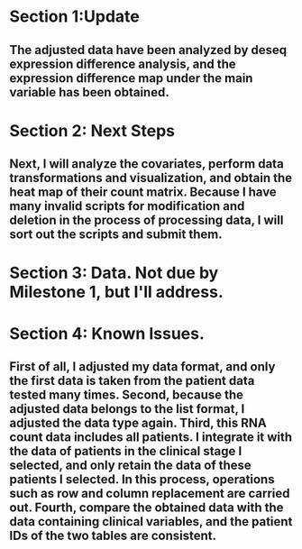 # Section 1:Update

## The adjusted data have been analyzed by deseq expression difference analysis, and the expression difference map under the main variable has been obtained.


# Section 2: Next Steps

## Next, I will analyze the covariates, perform data transformations and visualization, and obtain the heat map of their count matrix. Because I have many invalid scripts for modification and deletion in the process of processing data, I will sort out the scripts and submit them.

# Section 3: Data.  Not due by Milestone 1, but I'll address.

# Section 4: Known Issues.

## First of all, I adjusted my data format, and only the first data is taken from the patient data tested many times. Second, because the adjusted data belongs to the list format, I adjusted the data type again. Third, this RNA count data includes all patients. I integrate it with the data of patients in the clinical stage I selected, and only retain the data of these patients I selected. In this process, operations such as row and column replacement are carried out. Fourth, compare the obtained data with the data containing clinical variables, and the patient IDs of the two tables are consistent.
